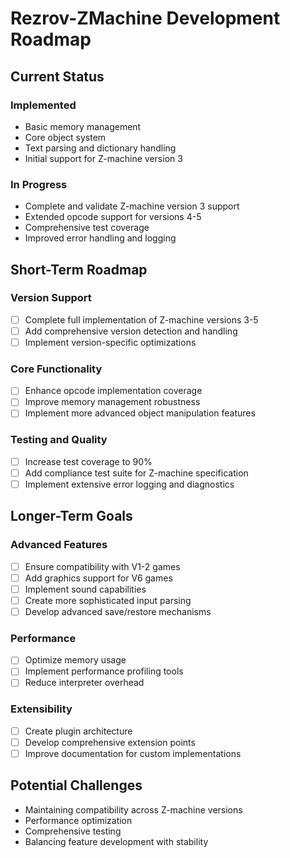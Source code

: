 # Rezrov-ZMachine Development Roadmap

## Current Status

### Implemented

- Basic memory management
- Core object system
- Text parsing and dictionary handling
- Initial support for Z-machine version 3

### In Progress

- Complete and validate Z-machine version 3 support
- Extended opcode support for versions 4-5
- Comprehensive test coverage
- Improved error handling and logging

## Short-Term Roadmap

### Version Support

- [ ] Complete full implementation of Z-machine versions 3-5
- [ ] Add comprehensive version detection and handling
- [ ] Implement version-specific optimizations

### Core Functionality

- [ ] Enhance opcode implementation coverage
- [ ] Improve memory management robustness
- [ ] Implement more advanced object manipulation features

### Testing and Quality

- [ ] Increase test coverage to 90%
- [ ] Add compliance test suite for Z-machine specification
- [ ] Implement extensive error logging and diagnostics

## Longer-Term Goals

### Advanced Features

- [ ] Ensure compatibility with V1-2 games
- [ ] Add graphics support for V6 games
- [ ] Implement sound capabilities
- [ ] Create more sophisticated input parsing
- [ ] Develop advanced save/restore mechanisms

### Performance

- [ ] Optimize memory usage
- [ ] Implement performance profiling tools
- [ ] Reduce interpreter overhead

### Extensibility

- [ ] Create plugin architecture
- [ ] Develop comprehensive extension points
- [ ] Improve documentation for custom implementations

## Potential Challenges

- Maintaining compatibility across Z-machine versions
- Performance optimization
- Comprehensive testing
- Balancing feature development with stability
